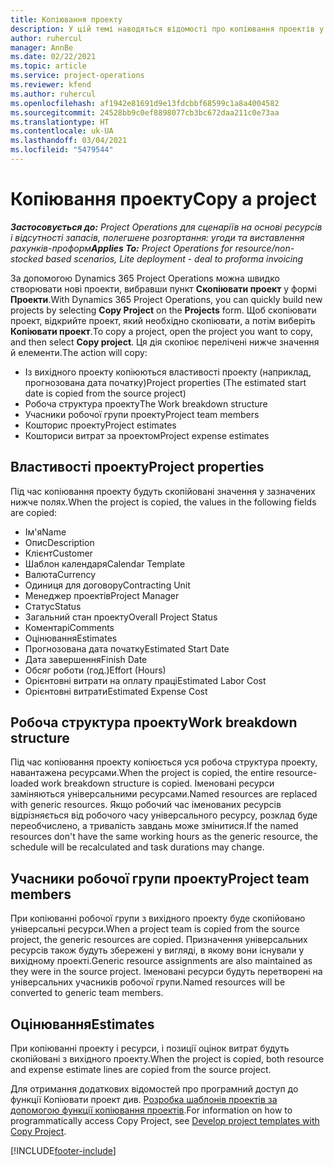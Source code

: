 ```yaml
---
title: Копіювання проекту
description: У цій темі наводяться відомості про копіювання проектів у Dynamics 365 Project Operations.
author: ruhercul
manager: AnnBe
ms.date: 02/22/2021
ms.topic: article
ms.service: project-operations
ms.reviewer: kfend
ms.author: ruhercul
ms.openlocfilehash: af1942e81691d9e13fdcbbf68599c1a8a4004582
ms.sourcegitcommit: 24528bb9c0ef8898077cb3bc672daa211c0e73aa
ms.translationtype: HT
ms.contentlocale: uk-UA
ms.lasthandoff: 03/04/2021
ms.locfileid: "5479544"
---
```

# <a name="copy-a-project"></a><span data-ttu-id="50640-103">Копіювання проекту</span><span class="sxs-lookup"><span data-stu-id="50640-103">Copy a project</span></span>

<span data-ttu-id="50640-104">_**Застосовується до:** Project Operations для сценаріїв на основі ресурсів і відсутності запасів, полегшене розгортання: угоди та виставлення рахунків-проформ_</span><span class="sxs-lookup"><span data-stu-id="50640-104">_**Applies To:** Project Operations for resource/non-stocked based scenarios, Lite deployment - deal to proforma invoicing_</span></span>

<span data-ttu-id="50640-105">За допомогою Dynamics 365 Project Operations можна швидко створювати нові проекти, вибравши пункт **Скопіювати проект** у формі **Проекти**.</span><span class="sxs-lookup"><span data-stu-id="50640-105">With Dynamics 365 Project Operations, you can quickly build new projects by selecting **Copy Project** on the **Projects** form.</span></span> <span data-ttu-id="50640-106">Щоб скопіювати проект, відкрийте проект, який необхідно скопіювати, а потім виберіть **Копіювати проект**.</span><span class="sxs-lookup"><span data-stu-id="50640-106">To copy a project, open the project you want to copy, and then select **Copy project**.</span></span> <span data-ttu-id="50640-107">Ця дія скопіює перелічені нижче значення й елементи.</span><span class="sxs-lookup"><span data-stu-id="50640-107">The action will copy:</span></span>

- <span data-ttu-id="50640-108">Із вихідного проекту копіюються властивості проекту (наприклад, прогнозована дата початку)</span><span class="sxs-lookup"><span data-stu-id="50640-108">Project properties (The estimated start date is copied from the source project)</span></span>
- <span data-ttu-id="50640-109">Робоча структура проекту</span><span class="sxs-lookup"><span data-stu-id="50640-109">The Work breakdown structure</span></span>
- <span data-ttu-id="50640-110">Учасники робочої групи проекту</span><span class="sxs-lookup"><span data-stu-id="50640-110">Project team members</span></span>
- <span data-ttu-id="50640-111">Кошторис проекту</span><span class="sxs-lookup"><span data-stu-id="50640-111">Project estimates</span></span>
- <span data-ttu-id="50640-112">Кошториси витрат за проектом</span><span class="sxs-lookup"><span data-stu-id="50640-112">Project expense estimates</span></span>

## <a name="project-properties"></a><span data-ttu-id="50640-113">Властивості проекту</span><span class="sxs-lookup"><span data-stu-id="50640-113">Project properties</span></span>

<span data-ttu-id="50640-114">Під час копіювання проекту будуть скопійовані значення у зазначених нижче полях.</span><span class="sxs-lookup"><span data-stu-id="50640-114">When the project is copied, the values in the following fields are copied:</span></span>

- <span data-ttu-id="50640-115">Ім'я</span><span class="sxs-lookup"><span data-stu-id="50640-115">Name</span></span>
- <span data-ttu-id="50640-116">Опис</span><span class="sxs-lookup"><span data-stu-id="50640-116">Description</span></span>
- <span data-ttu-id="50640-117">Клієнт</span><span class="sxs-lookup"><span data-stu-id="50640-117">Customer</span></span>
- <span data-ttu-id="50640-118">Шаблон календаря</span><span class="sxs-lookup"><span data-stu-id="50640-118">Calendar Template</span></span>
- <span data-ttu-id="50640-119">Валюта</span><span class="sxs-lookup"><span data-stu-id="50640-119">Currency</span></span>
- <span data-ttu-id="50640-120">Одиниця для договору</span><span class="sxs-lookup"><span data-stu-id="50640-120">Contracting Unit</span></span>
- <span data-ttu-id="50640-121">Менеджер проектів</span><span class="sxs-lookup"><span data-stu-id="50640-121">Project Manager</span></span>
- <span data-ttu-id="50640-122">Статус</span><span class="sxs-lookup"><span data-stu-id="50640-122">Status</span></span>
- <span data-ttu-id="50640-123">Загальний стан проекту</span><span class="sxs-lookup"><span data-stu-id="50640-123">Overall Project Status</span></span>
- <span data-ttu-id="50640-124">Коментарі</span><span class="sxs-lookup"><span data-stu-id="50640-124">Comments</span></span>
- <span data-ttu-id="50640-125">Оцінювання</span><span class="sxs-lookup"><span data-stu-id="50640-125">Estimates</span></span>
- <span data-ttu-id="50640-126">Прогнозована дата початку</span><span class="sxs-lookup"><span data-stu-id="50640-126">Estimated Start Date</span></span>
- <span data-ttu-id="50640-127">Дата завершення</span><span class="sxs-lookup"><span data-stu-id="50640-127">Finish Date</span></span>
- <span data-ttu-id="50640-128">Обсяг роботи (год.)</span><span class="sxs-lookup"><span data-stu-id="50640-128">Effort (Hours)</span></span>
- <span data-ttu-id="50640-129">Орієнтовні витрати на оплату праці</span><span class="sxs-lookup"><span data-stu-id="50640-129">Estimated Labor Cost</span></span>
- <span data-ttu-id="50640-130">Орієнтовні витрати</span><span class="sxs-lookup"><span data-stu-id="50640-130">Estimated Expense Cost</span></span>

## <a name="work-breakdown-structure"></a><span data-ttu-id="50640-131">Робоча структура проекту</span><span class="sxs-lookup"><span data-stu-id="50640-131">Work breakdown structure</span></span>

<span data-ttu-id="50640-132">Під час копіювання проекту копіюється уся робоча структура проекту, навантажена ресурсами.</span><span class="sxs-lookup"><span data-stu-id="50640-132">When the project is copied, the entire resource-loaded work breakdown structure is copied.</span></span> <span data-ttu-id="50640-133">Іменовані ресурси заміняються універсальними ресурсами.</span><span class="sxs-lookup"><span data-stu-id="50640-133">Named resources are replaced with generic resources.</span></span> <span data-ttu-id="50640-134">Якщо робочий час іменованих ресурсів відрізняється від робочого часу універсального ресурсу, розклад буде переобчислено, а тривалість завдань може змінитися.</span><span class="sxs-lookup"><span data-stu-id="50640-134">If the named resources don't have the same working hours as the generic resource, the schedule will be recalculated and task durations may change.</span></span>

## <a name="project-team-members"></a><span data-ttu-id="50640-135">Учасники робочої групи проекту</span><span class="sxs-lookup"><span data-stu-id="50640-135">Project team members</span></span>

<span data-ttu-id="50640-136">При копіюванні робочої групи з вихідного проекту буде скопійовано універсальні ресурси.</span><span class="sxs-lookup"><span data-stu-id="50640-136">When a project team is copied from the source project, the generic resources are copied.</span></span> <span data-ttu-id="50640-137">Призначення універсальних ресурсів також будуть збережені у вигляді, в якому вони існували у вихідному проекті.</span><span class="sxs-lookup"><span data-stu-id="50640-137">Generic resource assignments are also maintained as they were in the source project.</span></span> <span data-ttu-id="50640-138">Іменовані ресурси будуть перетворені на універсальних учасників робочої групи.</span><span class="sxs-lookup"><span data-stu-id="50640-138">Named resources will be converted to generic team members.</span></span>

## <a name="estimates"></a><span data-ttu-id="50640-139">Оцінювання</span><span class="sxs-lookup"><span data-stu-id="50640-139">Estimates</span></span>

<span data-ttu-id="50640-140">При копіюванні проекту і ресурси, і позиції оцінок витрат будуть скопійовані з вихідного проекту.</span><span class="sxs-lookup"><span data-stu-id="50640-140">When the project is copied, both resource and expense estimate lines are copied from the source project.</span></span> 

<span data-ttu-id="50640-141">Для отримання додаткових відомостей про програмний доступ до функції Копіювати проект див. [Розробка шаблонів проектів за допомогою функції копіювання проектів](dev-copy-project.md).</span><span class="sxs-lookup"><span data-stu-id="50640-141">For information on how to programmatically access Copy Project, see [Develop project templates with Copy Project](dev-copy-project.md).</span></span>


[!INCLUDE[footer-include](../includes/footer-banner.md)]
